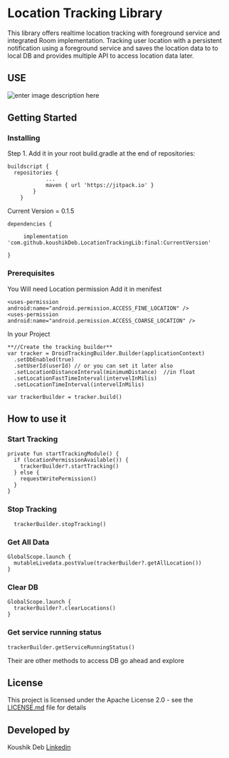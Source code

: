 
# Location Tracking Library  

This library offers realtime location tracking with foreground service and integrated Room implementation. Tracking user location with a persistent notification using a foreground service and saves the location data to to local DB and provides multiple API to access location data later.  

## USE

![enter image description here](https://github.com/koushikDeb/LocationTrackingLib/blob/master/demo.gif?raw=true)


## Getting Started

### Installing

Step 1. Add it in your root build.gradle at the end of repositories:

```
buildscript {  
  repositories {
			...
			maven { url 'https://jitpack.io' }
		}
	}
```

Current Version = 0.1.5

```
dependencies {

     implementation 'com.github.koushikDeb.LocationTrackingLib:final:CurrentVersion'

}
```


### Prerequisites

You Will need Location permission
Add it in menifest
```
<uses-permission android:name="android.permission.ACCESS_FINE_LOCATION" />  
<uses-permission android:name="android.permission.ACCESS_COARSE_LOCATION" />
```

In your Project

```
**//Create the tracking builder** 
var tracker = DroidTrackingBuilder.Builder(applicationContext)  
  .setDbEnabled(true)  
  .setUserId(userId) // or you can set it later also  
  .setLocationDistanceInterval(minimumDistance)  //in float
  .setLocationFastTimeInterval(intervelInMilis)  
  .setLocationTimeInterval(intervelInMilis)

var trackerBuilder = tracker.build()
```    


## How to use it 

### **Start Tracking** 
```
private fun startTrackingModule() {  
  if (locationPermissionAvailable()) {  
    trackerBuilder?.startTracking()  
  } else {  
    requestWritePermission()  
  }  
}
```

### Stop Tracking 
```
  trackerBuilder.stopTracking()  
```

### Get All Data
```
GlobalScope.launch {  
  mutableLivedata.postValue(trackerBuilder?.getAllLocation())  
}
```

### Clear DB
```
GlobalScope.launch {  
  trackerBuilder?.clearLocations()  
}
```

### Get service running status 
```
trackerBuilder.getServiceRunningStatus()
```

Their are other methods to access DB go ahead and explore







## License

This project is licensed under the Apache License 2.0 - see the [LICENSE.md](/LICENSE) file for details


## Developed by

Koushik Deb [Linkedin](https://www.linkedin.com/in/koushik-deb-19562385)












